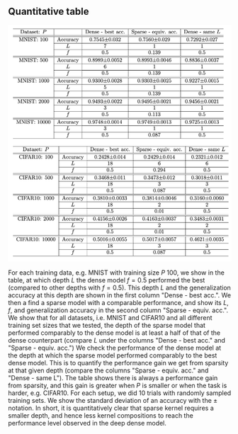 ## Quantitative table

![](/images/quantitative_table.png)

For each training data, e.g. MNIST with training size $P$ 100, we show in the table, at which depth $L$ the dense model $f=0.5$ performed the best (compared to other depths with $f=0.5$). This depth $L$ and the generalization accuracy at this depth are shown in the first column "Dense - best acc.". We then a find a sparse model with a comparable performance, and show its $L$, $f$, and generalization accuracy in the second column "Sparse - equiv. acc.". We show that for all datasets, i.e. MNIST and CIFAR10 and all different training set sizes that we tested, the depth of the sparse model that performed comparably to the dense model is at least a half of that of the dense counterpart (compare $L$ under the columns "Dense - best acc." and  "Sparse - equiv. acc.") We check the performance of the dense model at the depth at which the sparse model performed comparably to the best dense model. This is to quantify the performance gain we get from sparsity at that given depth (compare the columns "Sparse - equiv. acc." and "Dense - same L"). The table shows there is always a performance gain from sparsity, and this gain is greater when $P$ is smaller or when the task is harder, e.g. CIFAR10. For each setup, we did 10 trials with randomly sampled training sets. We show the standard deviation of an accuracy with the $\pm$ notation. In short, it is quantitatively clear that sparse kernel requires a smaller depth, and hence less kernel compositions to reach the performance level observed in the deep dense model.
